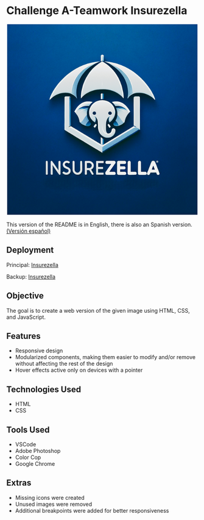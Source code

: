 # Challenge A-Teamwork Insurezella

<p align="center">
  <img src="img/logo.png" alt="Logo">
</p>

This version of the README is in English, there is also an Spanish version. [(Versión español)](https://github.com/migmm/Challenge_A-Teamwork_Insurezella/blob/main/README_es.md)

## Deployment

Principal: [Insurezella](https://insurezella-challenge.glitch.me/)

Backup: [Insurezella](https://migmm.github.io/Challenge_A-Teamwork_Insurezella/)

## Objective

The goal is to create a web version of the given image using HTML, CSS, and JavaScript.

## Features

- Responsive design
- Modularized components, making them easier to modify and/or remove without affecting the rest of the design
- Hover effects active only on devices with a pointer

## Technologies Used

- HTML
- CSS

## Tools Used

- VSCode
- Adobe Photoshop
- Color Cop
- Google Chrome

## Extras

- Missing icons were created
- Unused images were removed
- Additional breakpoints were added for better responsiveness
